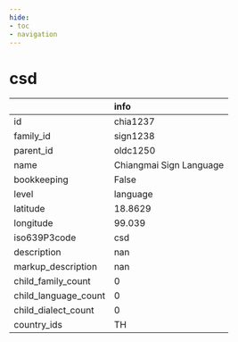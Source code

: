 ```yaml
---
hide:
- toc
- navigation
---
```

# csd
|                      | info                    |
|:---------------------|:------------------------|
| id                   | chia1237                |
| family_id            | sign1238                |
| parent_id            | oldc1250                |
| name                 | Chiangmai Sign Language |
| bookkeeping          | False                   |
| level                | language                |
| latitude             | 18.8629                 |
| longitude            | 99.039                  |
| iso639P3code         | csd                     |
| description          | nan                     |
| markup_description   | nan                     |
| child_family_count   | 0                       |
| child_language_count | 0                       |
| child_dialect_count  | 0                       |
| country_ids          | TH                      |